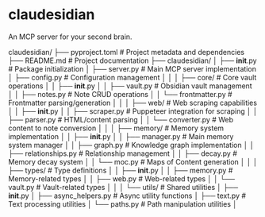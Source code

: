# claudesidian
An MCP server for your second brain.

claudesidian/
├── pyproject.toml                 # Project metadata and dependencies
├── README.md                      # Project documentation
├── claudesidian/
│   ├── __init__.py               # Package initialization
│   ├── server.py                 # Main MCP server implementation
│   ├── config.py                 # Configuration management
│   │
│   ├── core/                     # Core vault operations
│   │   ├── __init__.py
│   │   ├── vault.py             # Obsidian vault management
│   │   ├── notes.py             # Note CRUD operations
│   │   └── frontmatter.py       # Frontmatter parsing/generation
│   │
│   ├── web/                      # Web scraping capabilities
│   │   ├── __init__.py
│   │   ├── scraper.py           # Puppeteer integration for scraping
│   │   ├── parser.py            # HTML/content parsing
│   │   └── converter.py         # Web content to note conversion
│   │
│   ├── memory/                   # Memory system implementation
│   │   ├── __init__.py
│   │   ├── manager.py           # Main memory system manager
│   │   ├── graph.py             # Knowledge graph implementation
│   │   ├── relationships.py     # Relationship management
│   │   ├── decay.py            # Memory decay system
│   │   └── moc.py              # Maps of Content generation
│   │
│   ├── types/                    # Type definitions
│   │   ├── __init__.py
│   │   ├── memory.py            # Memory-related types
│   │   ├── web.py              # Web-related types
│   │   └── vault.py            # Vault-related types
│   │
│   └── utils/                    # Shared utilities
│       ├── __init__.py
│       ├── async_helpers.py     # Async utility functions
│       ├── text.py             # Text processing utilities
│       └── paths.py            # Path manipulation utilities
│